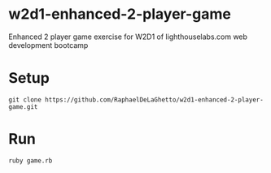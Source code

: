 w2d1-enhanced-2-player-game
===========================

Enhanced 2 player game exercise for W2D1 of lighthouselabs.com web development bootcamp

# Setup

```
git clone https://github.com/RaphaelDeLaGhetto/w2d1-enhanced-2-player-game.git 
```

# Run

```
ruby game.rb
```
